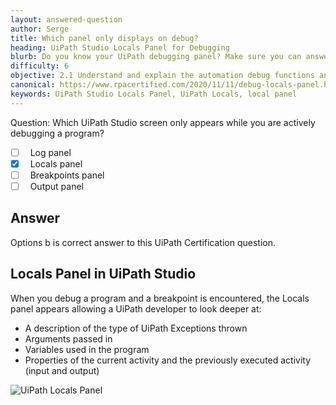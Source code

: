 ```yaml
---
layout: answered-question
author: Serge
title: Which panel only displays on debug?
heading: UiPath Studio Locals Panel for Debugging
blurb: Do you know your UiPath debugging panel? Make sure you can answer this UiPath Associate test question.
difficulty: 6
objective: 2.1 Understand and explain the automation debug functions and usage such as breakpoints
canonical: https://www.rpacertified.com/2020/11/11/debug-locals-panel.html
keywords: UiPath Studio Locals Panel, UiPath Locals, local panel
---
```


Question: Which UiPath Studio screen only appears while you are actively debugging a program?

- [ ] &nbsp;  Log panel
- [x] &nbsp;  Locals panel
- [ ] &nbsp;  Breakpoints panel
- [ ] &nbsp;  Output panel

## Answer

Options b is correct answer to this UiPath Certification question.

## Locals Panel in UiPath Studio

When you debug a program and a breakpoint is encountered, the Locals panel appears allowing a UiPath developer to look deeper at:
- A description of the type of UiPath Exceptions thrown
- Arguments passed in
- Variables used in the program
- Properties of the current activity and the previously executed activity (input and output)

<img src="https://files.readme.io/4537cc6-locals.gif" class="img-fluid" alt="UiPath Locals Panel">
